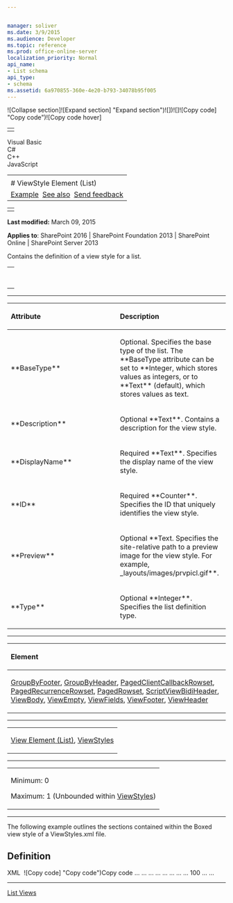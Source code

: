 ```yaml
---


manager: soliver
ms.date: 3/9/2015
ms.audience: Developer
ms.topic: reference
ms.prod: office-online-server
localization_priority: Normal
api_name:
- List schema
api_type:
- schema
ms.assetid: 6a970855-360e-4e20-b793-34078b95f005
---
```


![Collapse
section]![Expand
section] "Expand section")![]()![])![]![]()![Copy
code] "Copy code")![Copy code
hover]
<table>
<tbody>
<tr class="odd">
<td align="left"></td>
</tr>
</tbody>
</table>

Visual Basic  
C\#  
C++  
JavaScript  

<table>
<tbody>
<tr class="odd">
<td align="left"><span id="runningHeaderText"></span></td>
</tr>
<tr class="even">
<td align="left"># ViewStyle Element (List)</td>
</tr>
<tr class="odd">
<td align="left"><a href="#exampleToggle">Example</a>  <a href="#seeAlsoToggle">See also</a>  <span id="headfeedbackarea" class="feedbackhead"><a href="javascript:SubmitFeedback(&#39;docthis@Microsoft.com&#39;,&#39;&#39;,&#39;&#39;,&#39;&#39;,&#39;1.0.18082.1225&#39;,&#39;%0\dThank%20you%20for%20your%20feedback.%20The%20developer%20writing%20teams%20use%20your%20feedback%20to%20improve%20documentation.%20While%20we%20are%20reviewing%20your%20feedback,%20we%20may%20send%20you%20e-mail%20to%20ask%20for%20clarification%20or%20feedback%20on%20a%20solution.%20We%20do%20not%20use%20your%20e-mail%20address%20for%20any%20other%20purpose%20and%20we%20delete%20it%20after%20we%20finish%20our%20review.%0\AFor%20further%20information%20about%20the%20privacy%20policies%20of%20Microsoft,%20please%20see%20http://privacy.microsoft.com/en-us/default.aspx.%0\A%0\d&#39;,&#39;Customer%20feedback&#39;);">Send feedback</a></span></td>
</tr>
</tbody>
</table>

<table>
<colgroup>
<col width="100%" />
</colgroup>
<tbody>
<tr class="odd">
<td align="left"></td>
</tr>
</tbody>
</table>

**Last modified:** March 09, 2015

**Applies to**: SharePoint 2016 | SharePoint Foundation 2013 |
SharePoint Online | SharePoint Server 2013

Contains the definition of a view style for a list.

<span codelanguage="other"></span>
<table>
<colgroup>
<col width="100%" />
</colgroup>
<tbody>
<tr class="odd">
<td align="left"><pre><code><ViewStyle
  BaseType = "Integer" | "Text"
  Description = "Text"
  DisplayName = "Text"
  ID = "Counter"
  Preview = "Text"
  Type = "Integer">
</ViewStyle></code></pre></td>
</tr>
</tbody>
</table>


-----------------------------------------------------------------------------------------------------------------------------------------------------------------------------------------------

<table>
<colgroup>
<col width="50%" />
<col width="50%" />
</colgroup>
<thead>
<tr class="header">
<th align="left"><p>Attribute</p></th>
<th align="left"><p>Description</p></th>
</tr>
</thead>
<tbody>
<tr class="odd">
<td align="left"><p>**BaseType**</p></td>
<td align="left"><p>Optional. Specifies the base type of the list. The **BaseType</span> attribute can be set to **Integer</span>, which stores values as integers, or to **Text** (default), which stores values as text.</p></td>
</tr>
<tr class="even">
<td align="left"><p>**Description**</p></td>
<td align="left"><p>Optional **Text**. Contains a description for the view style.</p></td>
</tr>
<tr class="odd">
<td align="left"><p>**DisplayName**</p></td>
<td align="left"><p>Required **Text**. Specifies the display name of the view style.</p></td>
</tr>
<tr class="even">
<td align="left"><p>**ID**</p></td>
<td align="left"><p>Required **Counter**. Specifies the ID that uniquely identifies the view style.</p></td>
</tr>
<tr class="odd">
<td align="left"><p>**Preview**</p></td>
<td align="left"><p>Optional **Text</span>. Specifies the site-relative path to a preview image for the view style. For example, <span class="code">_layouts/images/prvpicl.gif**.</p></td>
</tr>
<tr class="even">
<td align="left"><p>**Type**</p></td>
<td align="left"><p>Optional **Integer**. Specifies the list definition type.</p></td>
</tr>
</tbody>
</table>


---------------------------------------------------------------------------------------------------------------------------------------------------------------------------------------------------

<table>
<colgroup>
<col width="100%" />
</colgroup>
<thead>
<tr class="header">
<th align="left"><p>Element</p></th>
</tr>
</thead>
<tbody>
<tr class="odd">
<td align="left"><p><a href="groupbyfooter-element-list.md">GroupByFooter</a>, <a href="groupbyheader-element-list.md">GroupByHeader</a>, <a href="pagedclientcallbackrowset-element-list.md">PagedClientCallbackRowset</a>, <a href="pagedrecurrencerowset-element-list.md">PagedRecurrenceRowset</a>, <a href="pagedrowset-element-list.md">PagedRowset</a>, <a href="script-element.md">Script</a><a href="viewbidiheader-element-list.md">ViewBidiHeader</a>, <a href="viewbody-element-list.md">ViewBody</a>, <a href="viewempty-element-list.md">ViewEmpty</a>, <a href="viewfields-element-list.md">ViewFields</a>, <a href="viewfooter-element-list.md">ViewFooter</a>, <a href="viewheader-element-list.md">ViewHeader</a></p></td>
</tr>
</tbody>
</table>


----------------------------------------------------------------------------------------------------------------------------------------------------------------------------------------------------

<table>
<colgroup>
<col width="100%" />
</colgroup>
<tbody>
<tr class="odd">
<td align="left"><p><span sdata="link"><a href="view-element-list.md">View Element (List)</a></span>, <a href="viewstyles-element.md">ViewStyles</a></p></td>
</tr>
</tbody>
</table>


------------------------------------------------------------------------------------------------------------------------------------------------------------------------------------------------

<table>
<colgroup>
<col width="100%" />
</colgroup>
<tbody>
<tr class="odd">
<td align="left"><p>Minimum: 0</p>
<p>Maximum: 1 (Unbounded within <a href="viewstyles-element.md">ViewStyles</a>)</p></td>
</tr>
</tbody>
</table>


------------------------------------------------------------------------------------------------------------------------------------------------------------------------------------------

The following example outlines the sections contained within the Boxed
view style of a ViewStyles.xml file.

## Definition
XML 
<span class="copyCode" onclick="CopyCode(this)"
onkeypress="CopyCode_CheckKey(this, event)"
onmouseover="ChangeCopyCodeIcon(this)"
onmouseout="ChangeCopyCodeIcon(this)" tabindex="0">![Copy
code] "Copy code")Copy code</span>
    <ViewStyle ID="13" DisplayName="Boxed" BaseType="0">
       <ViewFields />
       <GroupByHeader>
       ...
       </GroupByHeader>
       <GroupByFooter>
       ...
       </GroupByFooter>
       <ViewHeader ExpandXML="TRUE">
       ...
       </ViewHeader>
       <ViewBidiHeader ExpandXML="TRUE">
       ...
       </ViewBidiHeader>
       <ViewBody ExpandXML="TRUE">
       ...
       </ViewBody>
       <ViewFooter ExpandXML="TRUE">
       ...
       </ViewFooter>
       <PagedRowset>
       ...
       </PagedRowset>
       <PagedRecurrenceRowset>
       ...
       </PagedRecurrenceRowset>
       <RowLimit Paged="TRUE">100</RowLimit>
       <ViewEmpty>
       ...
       </ViewEmpty>
       ...
    </ViewStyle>


-------------------------------------------------------------------------------------------------------------------------------------------------------------------------------------------



[List
Views](http://msdn.microsoft.com/library/43e6ba7e-eddb-418a-a570-c0815016fc17(Office.15).aspx)








